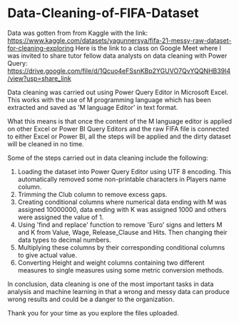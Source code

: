 # Data-Cleaning-of-FIFA-Dataset
Data was gotten from from Kaggle with the link: https://www.kaggle.com/datasets/yagunnersya/fifa-21-messy-raw-dataset-for-cleaning-exploring
Here is the link to a class on Google Meet where I was invited to share tutor fellow data analysts on data cleaning with Power Query: https://drive.google.com/file/d/1Qcuo4eFSsnKBp2YGUVO7QvYQQNHB39I4/view?usp=share_link

Data cleaning was carried out using Power Query Editor in Microsoft Excel. This works with the use of M programming language which has been extracted and saved as 'M language Editor' in text format.

What this means is that once the content of the M language editor is applied on other Excel or Power BI Query Editors and the raw FIFA file is connected to either Excel or Power BI, all the steps will be applied and the dirty dataset will be cleaned in no time.

Some of the steps carried out in data cleaning include the following:
1. Loading the dataset into Power Query Editor using UTF 8 encoding. This automatically removed some non-printable characters in Players name column.
2. Trimming the Club column to remove excess gaps.
3. Creating conditional columns where numerical data ending with M was assigned 10000000, data ending with K was assigned 1000 and others were assigned the value of 1.
4. Using 'find and replace' function to remove 'Euro' signs and letters M and K from Value, Wage, Release_Clause and Hits. Then changing their data types to decimal numbers.
5. Multiplying these columns by their corresponding conditional columns to give actual value.
6. Converting Height and weight columns containing two different measures to single measures using some metric conversion methods.

In conclusion, data cleaning is one of the most important tasks in data analysis and machine learning in that a wrong and messy data can produce wrong results and could be a danger to the organization.

Thank you for your time as you explore the files uploaded.
